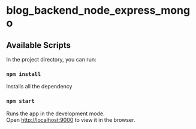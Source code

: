 # blog_backend_node_express_mongo

## Available Scripts


In the project directory, you can run:

### `npm install`

Installs all the dependency

### `npm start`

Runs the app in the development mode.<br />
Open [http://localhost:9000](http://localhost:9000) to view it in the browser.
